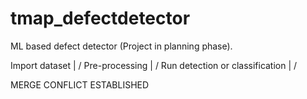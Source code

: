 # tmap_defectdetector

ML based defect detector (Project in planning phase).


Import dataset
    |
   \/
Pre-processing
     |
    \/
Run detection or classification
    |
   \/


MERGE
CONFLICT
ESTABLISHED